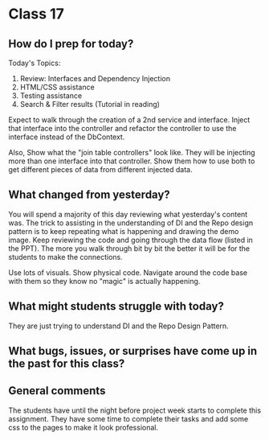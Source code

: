 # Class 17

## How do I prep for today?

Today's Topics:
1. Review: Interfaces and Dependency Injection
2. HTML/CSS assistance
3. Testing assistance
4. Search & Filter results (Tutorial in reading)

Expect to walk through the creation of a 2nd service and interface. Inject that interface into 
the controller and refactor the controller to use the interface instead of the DbContext.

Also, Show what the "join table controllers" look like. They will be injecting more than one
interface into that controller. Show them how to use both to get different pieces of data from
different injected data. 

## What changed from yesterday? 
You will spend a majority of this day reviewing what yesterday's content was. The trick
to assisting in the understanding of DI and the Repo design pattern is to keep repeating
what is happening and drawing the demo image. Keep reviewing the code and going through
the data flow (listed in the PPT). The more you walk through bit by bit the better it will be
for the students to make the connections. 

Use lots of visuals. Show physical code. Navigate around the code base with them so they know
no "magic" is actually happening. 


## What might students struggle with today?  
They are just trying to understand DI and the Repo Design Pattern. 

## What bugs, issues, or surprises have come up in the past for this class?

## General comments
The students have until the night before project week starts to complete this assignment. They have some time
to complete their tasks and add some css to the pages to make it look professional. 



